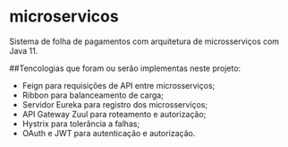 # microservicos

Sistema de folha de pagamentos com arquitetura de microsserviços com Java 11.

##Tencologias que foram ou serão implementas neste projeto:
- Feign para requisições de API entre microsserviços;
- Ribbon para balanceamento de carga;
- Servidor Eureka para registro dos microsserviços;
- API Gateway Zuul para roteamento e autorização;
- Hystrix para tolerância a falhas;
- OAuth e JWT para autenticação e autorização.


